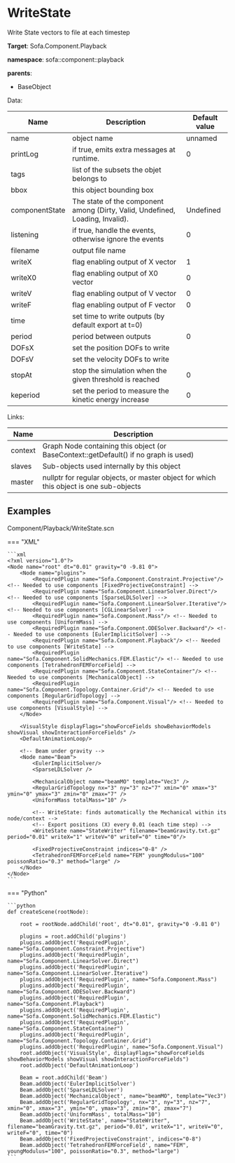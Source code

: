 # WriteState

Write State vectors to file at each timestep


__Target__: Sofa.Component.Playback

__namespace__: sofa::component::playback

__parents__: 

- BaseObject

Data: 

<table>
<thead>
    <tr>
        <th>Name</th>
        <th>Description</th>
        <th>Default value</th>
    </tr>
</thead>
<tbody>
	<tr>
		<td>name</td>
		<td>
object name
</td>
		<td>unnamed</td>
	</tr>
	<tr>
		<td>printLog</td>
		<td>
if true, emits extra messages at runtime.
</td>
		<td>0</td>
	</tr>
	<tr>
		<td>tags</td>
		<td>
list of the subsets the objet belongs to
</td>
		<td></td>
	</tr>
	<tr>
		<td>bbox</td>
		<td>
this object bounding box
</td>
		<td></td>
	</tr>
	<tr>
		<td>componentState</td>
		<td>
The state of the component among (Dirty, Valid, Undefined, Loading, Invalid).
</td>
		<td>Undefined</td>
	</tr>
	<tr>
		<td>listening</td>
		<td>
if true, handle the events, otherwise ignore the events
</td>
		<td>0</td>
	</tr>
	<tr>
		<td>filename</td>
		<td>
output file name
</td>
		<td></td>
	</tr>
	<tr>
		<td>writeX</td>
		<td>
flag enabling output of X vector
</td>
		<td>1</td>
	</tr>
	<tr>
		<td>writeX0</td>
		<td>
flag enabling output of X0 vector
</td>
		<td>0</td>
	</tr>
	<tr>
		<td>writeV</td>
		<td>
flag enabling output of V vector
</td>
		<td>0</td>
	</tr>
	<tr>
		<td>writeF</td>
		<td>
flag enabling output of F vector
</td>
		<td>0</td>
	</tr>
	<tr>
		<td>time</td>
		<td>
set time to write outputs (by default export at t=0)
</td>
		<td></td>
	</tr>
	<tr>
		<td>period</td>
		<td>
period between outputs
</td>
		<td>0</td>
	</tr>
	<tr>
		<td>DOFsX</td>
		<td>
set the position DOFs to write
</td>
		<td></td>
	</tr>
	<tr>
		<td>DOFsV</td>
		<td>
set the velocity DOFs to write
</td>
		<td></td>
	</tr>
	<tr>
		<td>stopAt</td>
		<td>
stop the simulation when the given threshold is reached
</td>
		<td>0</td>
	</tr>
	<tr>
		<td>keperiod</td>
		<td>
set the period to measure the kinetic energy increase
</td>
		<td>0</td>
	</tr>

</tbody>
</table>

Links: 

| Name | Description |
| ---- | ----------- |
|context|Graph Node containing this object (or BaseContext::getDefault() if no graph is used)|
|slaves|Sub-objects used internally by this object|
|master|nullptr for regular objects, or master object for which this object is one sub-objects|



## Examples

Component/Playback/WriteState.scn

=== "XML"

    ```xml
    <?xml version="1.0"?>
    <Node name="root" dt="0.01" gravity="0 -9.81 0">
        <Node name="plugins">
            <RequiredPlugin name="Sofa.Component.Constraint.Projective"/> <!-- Needed to use components [FixedProjectiveConstraint] -->
            <RequiredPlugin name="Sofa.Component.LinearSolver.Direct"/> <!-- Needed to use components [SparseLDLSolver] -->
            <RequiredPlugin name="Sofa.Component.LinearSolver.Iterative"/> <!-- Needed to use components [CGLinearSolver] -->
            <RequiredPlugin name="Sofa.Component.Mass"/> <!-- Needed to use components [UniformMass] -->
            <RequiredPlugin name="Sofa.Component.ODESolver.Backward"/> <!-- Needed to use components [EulerImplicitSolver] -->
            <RequiredPlugin name="Sofa.Component.Playback"/> <!-- Needed to use components [WriteState] -->
            <RequiredPlugin name="Sofa.Component.SolidMechanics.FEM.Elastic"/> <!-- Needed to use components [TetrahedronFEMForceField] -->
            <RequiredPlugin name="Sofa.Component.StateContainer"/> <!-- Needed to use components [MechanicalObject] -->
            <RequiredPlugin name="Sofa.Component.Topology.Container.Grid"/> <!-- Needed to use components [RegularGridTopology] -->
            <RequiredPlugin name="Sofa.Component.Visual"/> <!-- Needed to use components [VisualStyle] -->
        </Node>
           
        <VisualStyle displayFlags="showForceFields showBehaviorModels showVisual showInteractionForceFields" />
        <DefaultAnimationLoop/>
    
        <!-- Beam under gravity -->
        <Node name="Beam">
            <EulerImplicitSolver/>                
            <SparseLDLSolver />
            
            <MechanicalObject name="beamMO" template="Vec3" />
            <RegularGridTopology nx="3" ny="3" nz="7" xmin="0" xmax="3" ymin="0" ymax="3" zmin="0" zmax="7" />
            <UniformMass totalMass="10" />
            
            <!-- WriteState: finds automatically the Mechanical within its node/context -->
            <!-- Export positions (X) every 0.01 (each time step) -->
            <WriteState name="StateWriter" filename="beamGravity.txt.gz" period="0.01" writeX="1" writeV="0" writeF="0" time="0"/>
    
            <FixedProjectiveConstraint indices="0-8" />
            <TetrahedronFEMForceField name="FEM" youngModulus="100" poissonRatio="0.3" method="large" />
        </Node>
    </Node>
    ```

=== "Python"

    ```python
    def createScene(rootNode):

        root = rootNode.addChild('root', dt="0.01", gravity="0 -9.81 0")

        plugins = root.addChild('plugins')
        plugins.addObject('RequiredPlugin', name="Sofa.Component.Constraint.Projective")
        plugins.addObject('RequiredPlugin', name="Sofa.Component.LinearSolver.Direct")
        plugins.addObject('RequiredPlugin', name="Sofa.Component.LinearSolver.Iterative")
        plugins.addObject('RequiredPlugin', name="Sofa.Component.Mass")
        plugins.addObject('RequiredPlugin', name="Sofa.Component.ODESolver.Backward")
        plugins.addObject('RequiredPlugin', name="Sofa.Component.Playback")
        plugins.addObject('RequiredPlugin', name="Sofa.Component.SolidMechanics.FEM.Elastic")
        plugins.addObject('RequiredPlugin', name="Sofa.Component.StateContainer")
        plugins.addObject('RequiredPlugin', name="Sofa.Component.Topology.Container.Grid")
        plugins.addObject('RequiredPlugin', name="Sofa.Component.Visual")
        root.addObject('VisualStyle', displayFlags="showForceFields showBehaviorModels showVisual showInteractionForceFields")
        root.addObject('DefaultAnimationLoop')

        Beam = root.addChild('Beam')
        Beam.addObject('EulerImplicitSolver')
        Beam.addObject('SparseLDLSolver')
        Beam.addObject('MechanicalObject', name="beamMO", template="Vec3")
        Beam.addObject('RegularGridTopology', nx="3", ny="3", nz="7", xmin="0", xmax="3", ymin="0", ymax="3", zmin="0", zmax="7")
        Beam.addObject('UniformMass', totalMass="10")
        Beam.addObject('WriteState', name="StateWriter", filename="beamGravity.txt.gz", period="0.01", writeX="1", writeV="0", writeF="0", time="0")
        Beam.addObject('FixedProjectiveConstraint', indices="0-8")
        Beam.addObject('TetrahedronFEMForceField', name="FEM", youngModulus="100", poissonRatio="0.3", method="large")
    ```

